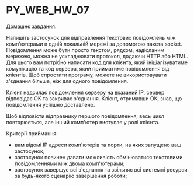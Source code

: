 # PY_WEB_HW_07

Домашнє завдання:

Напишіть застосунок для відправлення текстових повідомлень між комп'ютерами в одній локальній мережі за допомогою пакета socket. Повідомлення може бути просто текстом, рядком, надісланим мережею, можна не ускладнювати протокол, додаючи HTTP або HTML. Для цього вам потрібно написати код для клієнта, який ініціалізуватиме комунікацію та код сервера, який прийматиме повідомлення від клієнтів. Щоб спростити програму, можете не використовувати з'єднання більше, ніж для одного повідомлення.

Клієнт надсилає повідомлення серверу на вказаний IP, сервер відповідає OK та закриває з'єднання. Клієнт, отримавши OK, знає, що повідомлення успішно доставлено.

Щоб відповісти відправнику першого повідомлення, весь цикл повторюється, але інший комп'ютер виступає у ролі клієнта.

Критерії приймання:
- вам відомі IP адреси комп'ютерів та порти, на яких запущено ваш застосунок;
- застосунок повинен давати можливість обмінюватися текстовими повідомленнями між двома комп'ютерами;
- застосунок завершує всі з'єднання та звільняє всі системні ресурси за будь-якого сценарію завершення роботи;
